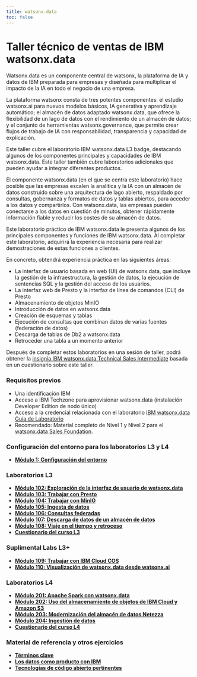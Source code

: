 ```yaml
---
title: watsonx.data
toc: false
---
```

# Taller técnico de ventas de IBM watsonx.data

Watsonx.data es un componente central de watsonx, la plataforma de IA y datos de IBM preparada para empresas y diseñada para multiplicar el impacto de la IA en todo el negocio de una empresa.

La plataforma watsonx consta de tres potentes componentes: el estudio watsonx.ai para nuevos modelos básicos, IA generativa y aprendizaje automático; el almacén de datos adaptado watsonx.data, que ofrece la flexibilidad de un lago de datos con el rendimiento de un almacén de datos; y el conjunto de herramientas watsonx.governance, que permite crear flujos de trabajo de IA con responsabilidad, transparencia y capacidad de explicación.

Este taller cubre el laboratorio IBM watsonx.data L3 badge, destacando algunos de los componentes principales y capacidades de IBM watsonx.data. Este taller también cubre laboratorios adicionales que pueden ayudar a integrar diferentes productos.

El componente watsonx.data (en el que se centra este laboratorio) hace posible que las empresas escalen la analítica y la IA con un almacén de datos construido sobre una arquitectura de lago abierto, respaldado por consultas, gobernanza y formatos de datos y tablas abiertos, para acceder a los datos y compartirlos. Con watsonx.data, las empresas pueden conectarse a los datos en cuestión de minutos, obtener rápidamente información fiable y reducir los costes de su almacén de datos.

Este laboratorio práctico de IBM watsonx.data le presenta algunos de los principales componentes y funciones de IBM watsonx.data. Al completar este laboratorio, adquirirá la experiencia necesaria para realizar demostraciones de estas funciones a clientes.

En concreto, obtendrá experiencia práctica en las siguientes áreas:

*   La interfaz de usuario basada en web (UI) de watsonx.data, que incluye la gestión de la infraestructura, la gestión de datos, la ejecución de sentencias SQL y la gestión del acceso de los usuarios.
*   La interfaz web de Presto y la interfaz de línea de comandos (CLI) de Presto
*   Almacenamiento de objetos MinIO
*   Introducción de datos en watsonx.data
*   Creación de esquemas y tablas
*   Ejecución de consultas que combinan datos de varias fuentes (federación de datos)
*   Descarga de tablas de Db2 a watsonx.data
*   Retroceder una tabla a un momento anterior

Después de completar estos laboratorios en una sesión de taller, podrá obtener la [insignia IBM watsonx.data Technical Sales Intermediate](https://www.credly.com/org/ibm/badge/watsonx-data-technical-sales-intermediate) basada en un cuestionario sobre este taller.

### Requisitos previos

*   Una identificación IBM
*   Acceso a IBM Techzone para aprovisionar watsonx.data (instalación Developer Edition de nodo único)
*   Acceso a la credencial relacionada con el laboratorio [IBM watsonx.data Guía de Laboratorio](https://ibm.seismic.com/Link/Content/DCG37pjmPj7VmGCHj2Df8fHVmDJj)
*   Recomendado: Material completo de Nivel 1 y Nivel 2 para el [watsonx.data Sales Foundation](https://learn.ibm.com/course/view.php?id=12781).

### Configuración del entorno para los laboratorios L3 y L4

*   **[Módulo 1: Configuración del entorno](/watsonx/watsonxdata/1)**

### Laboratorios L3

*   **[Módulo 102: Exploración de la interfaz de usuario de watsonx.data](/watsonx/watsonxdata/102)**
*   **[Módulo 103: Trabajar con Presto](/watsonx/watsonxdata/103)**
*   **[Módulo 104: Trabajar con MinIO](/watsonx/watsonxdata/104)**
*   **[Módulo 105: Ingesta de datos](/watsonx/watsonxdata/105)**
*   **[Módulo 106: Consultas federadas](/watsonx/watsonxdata/106)**
*   **[Módulo 107: Descarga de datos de un almacén de datos](/watsonx/watsonxdata/107)**
*   **[Módulo 108: Viaje en el tiempo y retroceso](/watsonx/watsonxdata/108)**
*   **[Cuestionario del curso L3](https://learn.ibm.com/course/view.php?id=13171)**

### Suplimental Labs L3+

*   **[Módulo 109: Trabajar con IBM Cloud COS](/watsonx/watsonxdata/109)**
*   **[Módulo 110: Visualización de watsonx.data desde watsonx.ai](/watsonx/watsonxdata/110)**

### Laboratorios L4

*   **[Módulo 201: Apache Spark con watsonx.data](/watsonx/watsonxdata/level-4/201)**
*   **[Módulo 202: Uso del almacenamiento de objetos de IBM Cloud y Amazon S3](/watsonx/watsonxdata/level-4/202)**
*   **[Módulo 203: Modernización del almacén de datos Netezza](/watsonx/watsonxdata/level-4/203)**
*   **[Módulo 204: Ingestión de datos](/watsonx/watsonxdata/level-4/204)**
*   **[Cuestionario del curso L4](https://learn.ibm.com/course/view.php?id=16013)**

### Material de referencia y otros ejercicios

*   **[Términos clave](/watsonx/watsonxdata/ref100)**
*   **[Los datos como producto con IBM](/watsonx/watsonxdata/ref101)**
*   **[Tecnologías de código abierto pertinentes](/watsonx/watsonxdata/ref102)**
